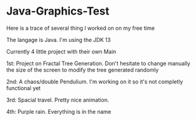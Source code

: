 # Java-Graphics-Test
Here is a trace of several thing I worked on on my free time

The langage is Java. I'm using the JDK 13

Currently 4 little project with their own Main

1st: Project on Fractal Tree Generation. Don't hesitate to change manually the size of the screen to modify the tree generated randomly

2nd: A chaos/double Pendulium. I'm working on it so it's not completly functional yet

3rd: Spacial travel. Pretty nice animation.

4th: Purple rain. Everything is in the name


